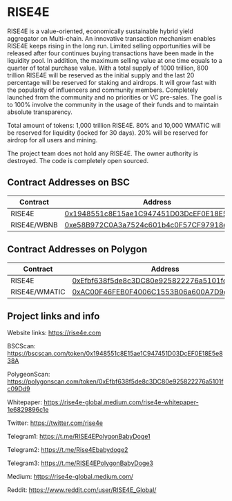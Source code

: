# RISE4E

RISE4E is a value-oriented, economically sustainable hybrid yield aggregator on Multi-chain. An innovative transaction mechanism enables RISE4E keeps rising in the long run. Limited selling opportunities will be released after four continues buying transactions have been made in the liquidity pool. In addition, the maximum selling value at one time equals to a quarter of total purchase value. With a total supply of 1000 trillion, 800 trillion RISE4E will be reserved as the initial supply and the last 20 percentage will be reserved for staking and airdrops. It will grow fast with the popularity of influencers and community members. Completely launched from the community and no priorities or VC pre-sales. The goal is to 100% involve the community in the usage of their funds and to maintain absolute transparency.

Total amount of tokens: 1,000 trillion RISE4E.
80% and 10,000 WMATIC will be reserved for liquidity (locked for 30 days).
20% will be reserved for airdrop for all users and mining.

The project team does not hold any RISE4E. The owner authority is destroyed. The code is completely open sourced.


## Contract Addresses on BSC
| Contract  | Address |
| ------------- | ------------- |
| RISE4E | [0x1948551c8E15ae1C947451D03DcEF0E18E5e838A](https://bscscan.com/token/0x1948551c8E15ae1C947451D03DcEF0E18E5e838A) |
| RISE4E/WBNB | [0xe58B972C0A3a7524c601b4c0F57CF97918ec405A](https://bscscan.com/address/0xe58B972C0A3a7524c601b4c0F57CF97918ec405A)|


## Contract Addresses on Polygon
| Contract  | Address |
| ------------- | ------------- |
| RISE4E | [0xEfbf638f5de8c3DC80e925822276a5101fc09Dd9](https://polygonscan.com/token/0xEfbf638f5de8c3DC80e925822276a5101fc09Dd9) |
| RISE4E/WMATIC | [0xAC00F46FEB0F4006C1553B06a600A7D9c26BFaBA](https://polygonscan.com/address/0xAC00F46FEB0F4006C1553B06a600A7D9c26BFaBA)|


## Project links and info

Website links: https://rise4e.com

BSCScan: https://bscscan.com/token/0x1948551c8E15ae1C947451D03DcEF0E18E5e838A

PolygeonScan: https://polygonscan.com/token/0xEfbf638f5de8c3DC80e925822276a5101fc09Dd9

Whitepaper: https://rise4e-global.medium.com/rise4e-whitepaper-1e6829896c1e

Twitter: https://twitter.com/rise4e

Telegram1: https://t.me/RISE4EPolygonBabyDoge1

Telegram2: https://t.me/Rise4Ebabydoge2

Telegram3: https://t.me/RISE4EPolygonBabyDoge3

Medium: https://rise4e-global.medium.com/

Reddit: https://www.reddit.com/user/RISE4E_Global/

